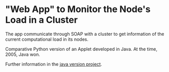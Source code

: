# "Web App" to Monitor the Node's Load in a Cluster

The app communicate through SOAP with a cluster to get information of the current computational load in its nodes.

Comparative Python version of an Applet developed in Java. At the time, 2005, Java won.

Further information in the [java version project](https://github.com/danielfcollier/java-applet-cluster-status).
